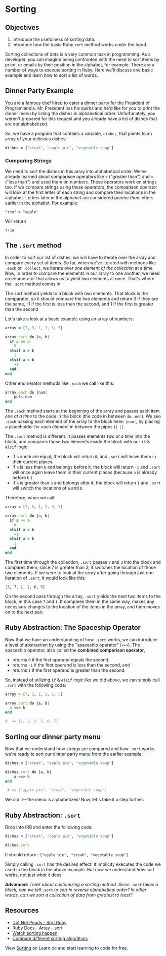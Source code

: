 # Sorting

## Objectives

1. Introduce the usefulness of sorting data.
2. Introduce how the basic Ruby `sort` method works under the hood.

Sorting collections of data is a very common task in programming. As a developer, you can imagine being confronted with the need to sort items by price, or emails by their position in the alphabet, for example. There are a number of ways to execute sorting in Ruby. Here we'll discuss one basic example and learn how to sort a list of words.

## Dinner Party Example

You are a famous chef hired to cater a dinner party for the President of Programlandia. Mr. President has his quirks and he'd like for you to print the dinner menu by listing the dishes in alphabetical order. Unfortunately, you weren't prepared for this request and you already have a list of dishes that are *not* alphabetized.  

So, we have a program that contains a variable, `dishes`, that points to an array of your delicious dishes:

```ruby
dishes = ["steak", "apple pie", "vegetable soup"]
```

### Comparing Strings

We need to sort the dishes in this array into alphabetical order. We've already learned about comparison operators like `>` ("greater than") and `<` ("less than") and used them on numbers. These operators work on strings too. If we compare strings using these operators, the comparison operator will look at the first letter of each string and compare their locations in the alphabet. Letters later in the alphabet are considered *greater than* letters earlier in the alphabet. For example:

`"zoo" > "apple"`

Will return

`true`

## The `.sort` method

In order to sort our list of dishes, we will have to iterate over the array and compare every set of items. So far, when we've iterated with methods like `.each` or `.collect`, we iterate over *one element of the collection* at a time. Now, in order to compare the elements in our array to one another, we need an enumerator that allows us to yield two elements at once. That's where the `.sort` method comes in.

The sort method yields to a block with two elements. That block is the comparator, so it should compare the two elements and return 0 if they are the same, -1 if the first is less then the second, and 1 if the first is greater than the second

Let's take a look at a basic example using an array of numbers:

```ruby
array = [7, 3, 1, 2, 6, 5]

array.sort do |a, b|
  if a == b
    0
  elsif a > b
    1
  elsif a < b
    -1
  end
end
```

Other enumerator methods like `.each` we call like this:

```ruby
array.each do |num|
	puts num
end
```

The `.each` method starts at the beginning of the array and passes each item *one at a time* to the code in the block (the code in between `do`...`end`). We see `.each` passing each element of the array to the block here: `|num|`, by placing a placeholder for each element in between the pipes (`| |`).

The `.sort` method is different. It passes elements *two at a time* into the block, and compares those two elements inside the block with our `if` & `elsif` logic:

* If `a` and `b` are equal, the block will return `0`, and `.sort` will leave them in their current places.
* If `a` is less than `b` and belongs before it, the block will return `-1` and `.sort` will once again leave them in their current places (because `a` is already before `b`.)
* If `a` is greater than `b` and belongs after it, the block will return `1` and `.sort` will switch the locations of `a` and `b`.  

Therefore, when we call:

```ruby
array = [7, 3, 1, 2, 6, 5]

array.sort do |a, b|
  if a == b
    0
  elsif a < b
    -1
  elsif a > b
    1
  end
end
```

The first time through the collection, `.sort` passes `7` and `3` into the block and compares them, since 7 is greater than 3, it switches the location of those two elements. If we were to look at the array after going through just one iteration of `.sort`, it would look like this:

`[3, 7, 1, 2, 6, 5]`

On the second pass through the array, `.sort` yields the next two items to the block, in this case `7` and `1`. It compares them in the same way, makes any necessary changes to the location of the items in the array, and then moves on to the next pair.

## Ruby Abstraction: The Spaceship Operator

Now that we have an understanding of how `.sort` works, we can introduce a level of abstraction by using the "spaceship operator" (`<=>`). The spaceship operator, also called the **combined comparison operator**,

* returns `0` if the first operand equals the second,
* returns `-1` if the first operand is less than the second, and
* returns `1` if the first operand is greater than the second.

So, instead of utilizing `if` & `elsif` logic like we did above, we can simply call `.sort` with the following code:

```ruby
array = [7, 3, 1, 2, 6, 5]

array.sort do |a, b|
  a <=> b
end

#  => [1, 2, 3, 5, 6, 7]
```

## Sorting our dinner party menu

Now that we understand how strings are compared and how `.sort` works, we're ready to sort our dinner party menu from the earlier example:

```ruby
dishes = ["steak", "apple pie", "vegetable soup"]

dishes.sort do |a, b|
	a <=> b
end

 # => ["apple pie", "steak", "vegetable soup"]
```

We did it—the menu is alphabetized! Now, let's take it a step further.

## Ruby Abstraction: `.sort`

 Drop into IRB and enter the following code:

```ruby
dishes = ["steak", "apple pie", "vegetable soup"]

dishes.sort
```

It should return : `["apple pie", "steak", "vegetable soup"]`.

Simply calling `.sort` has the desired effect. It implicity executes the code we used in the block in the above example. But now we understand *how* sort works, not just *what* it does.

**Advanced:** *Think about customizing a sorting method. Since* `.sort` *takes a block, can we tell* `.sort` *to sort in reverse alphabetical order? In other words, can we sort a collection of data from greatest to least?*

## Resources

* [Dot Net Pearls - Sort Ruby](http://www.dotnetperls.com/sort-ruby)
* [Ruby Docs - Array - sort](http://ruby-doc.org/core-2.2.0/Array.html#method-i-sort)
* [Watch sorting happen](https://www.youtube.com/watch?v=kPRA0W1kECg)
* [Compare different sorting algorithms](http://www.sorting-algorithms.com/)

<p data-visibility='hidden'>View <a href='https://learn.co/lessons/sorting-readme' title='Sorting'>Sorting</a> on Learn.co and start learning to code for free.</p>
